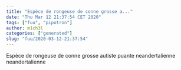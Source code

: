 ```yaml
---
title: "Espèce de rongeuse de conne grosse a..."
date: "Thu Mar 12 21:37:54 CET 2020"
tags: ["fuu", "pipotron"]
author: m1ch3l
categories: ["generated"]
slug: "fuu/2020-03-12-21:37:54"
---
```


Espèce de rongeuse de conne grosse autiste puante neandertalienne neandertalienne
